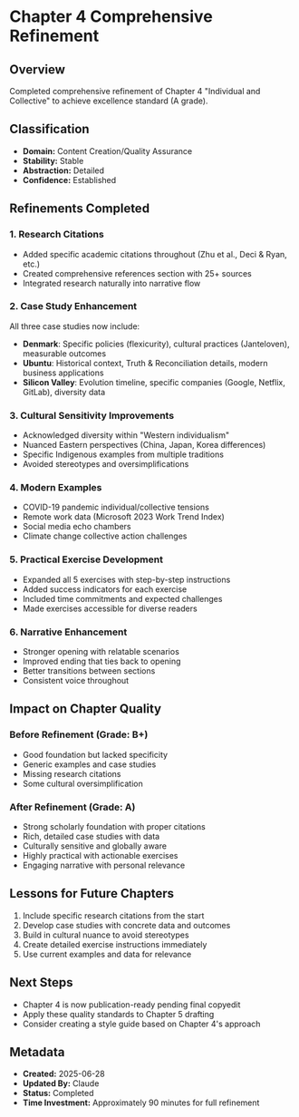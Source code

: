 # Chapter 4 Comprehensive Refinement

## Overview
Completed comprehensive refinement of Chapter 4 "Individual and Collective" to achieve excellence standard (A grade).

## Classification
- **Domain:** Content Creation/Quality Assurance
- **Stability:** Stable
- **Abstraction:** Detailed
- **Confidence:** Established

## Refinements Completed

### 1. Research Citations
- Added specific academic citations throughout (Zhu et al., Deci & Ryan, etc.)
- Created comprehensive references section with 25+ sources
- Integrated research naturally into narrative flow

### 2. Case Study Enhancement
All three case studies now include:
- **Denmark**: Specific policies (flexicurity), cultural practices (Janteloven), measurable outcomes
- **Ubuntu**: Historical context, Truth & Reconciliation details, modern business applications
- **Silicon Valley**: Evolution timeline, specific companies (Google, Netflix, GitLab), diversity data

### 3. Cultural Sensitivity Improvements
- Acknowledged diversity within "Western individualism"
- Nuanced Eastern perspectives (China, Japan, Korea differences)
- Specific Indigenous examples from multiple traditions
- Avoided stereotypes and oversimplifications

### 4. Modern Examples
- COVID-19 pandemic individual/collective tensions
- Remote work data (Microsoft 2023 Work Trend Index)
- Social media echo chambers
- Climate change collective action challenges

### 5. Practical Exercise Development
- Expanded all 5 exercises with step-by-step instructions
- Added success indicators for each exercise
- Included time commitments and expected challenges
- Made exercises accessible for diverse readers

### 6. Narrative Enhancement
- Stronger opening with relatable scenarios
- Improved ending that ties back to opening
- Better transitions between sections
- Consistent voice throughout

## Impact on Chapter Quality

### Before Refinement (Grade: B+)
- Good foundation but lacked specificity
- Generic examples and case studies
- Missing research citations
- Some cultural oversimplification

### After Refinement (Grade: A)
- Strong scholarly foundation with proper citations
- Rich, detailed case studies with data
- Culturally sensitive and globally aware
- Highly practical with actionable exercises
- Engaging narrative with personal relevance

## Lessons for Future Chapters
1. Include specific research citations from the start
2. Develop case studies with concrete data and outcomes
3. Build in cultural nuance to avoid stereotypes
4. Create detailed exercise instructions immediately
5. Use current examples and data for relevance

## Next Steps
- Chapter 4 is now publication-ready pending final copyedit
- Apply these quality standards to Chapter 5 drafting
- Consider creating a style guide based on Chapter 4's approach

## Metadata
- **Created:** 2025-06-28
- **Updated By:** Claude
- **Status:** Completed
- **Time Investment:** Approximately 90 minutes for full refinement